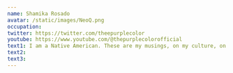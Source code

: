 ```yaml
---
name: Shamika Rosado
avatar: /static/images/NeoQ.png
occupation: 
twitter: https://twitter.com/theepurplecolor
youtube: https://www.youtube.com/@thepurplecolorofficial
text1: I am a Native American. These are my musings, on my culture, on my people, on us. My ancestor said "I am no Black Man", though his skin as dark as obsedian... This blog is dedicated to the upliftment of the "black" community. I aim to write equal parts love letter and critque.  
text2:
text3:
---
```

